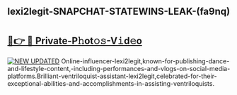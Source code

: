 ## lexi2legit-SNAPCHAT-STATEWINS-LEAK-(fa9nq)


# <h2><a href="https://mediaupload.pro?-20M">🔗👉 🔴 Private-P𝚑ot𝚘𝚜-V𝚒d𝚎o</a></h2>

[![NEW UPDATED](https://i.imgur.com/0qMVB7G.gif)](https://mediaupload.pro?-20M)
Online-influencer-lexi2legit,known-for-publishing-dance-and-lifestyle-content,-including-performances-and-vlogs-on-social-media-platforms.Brilliant-ventriloquist-assistant-lexi2legit,celebrated-for-their-exceptional-abilities-and-accomplishments-in-assisting-ventriloquists.  